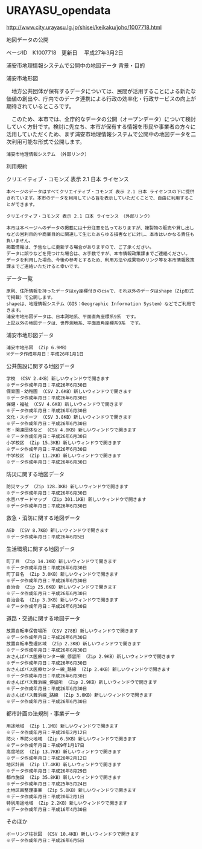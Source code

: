 # URAYASU_opendata
http://www.city.urayasu.lg.jp/shisei/keikaku/joho/1007718.html


地図データの公開

ページID　K1007718　更新日　 平成27年3月2日


浦安市地理情報システムで公開中の地図データ
背景・目的

浦安市地形図

　地方公共団体が保有するデータについては、民間が活用することによる新たな価値の創出や、庁内でのデータ連携による行政の効率化・行政サービスの向上が期待されているところです。

　このため、本市では、全庁的なデータの公開（オープンデータ）について検討していく方針です。検討に先立ち、本市が保有する情報を市民や事業者の方々に活用していただくため、まず浦安市地理情報システムで公開中の地図データを二次利用可能な形式で公開します。

    浦安市地理情報システム　（外部リンク）

利用規約

クリエイティブ・コモンズ 表示 2.1 日本 ライセンス

    本ページのデータはすべてクリエイティブ・コモンズ 表示 2.1 日本 ライセンスの下に提供されています。本市のデータを利用している旨を表示していただくことで、自由に利用することができます。

    クリエイティブ・コモンズ 表示 2.1 日本 ライセンス　（外部リンク）

    本市は本ページへのデータの掲載には十分注意を払っておりますが、複製物の販売や貸し出しなどの営利目的や商業目的に関連して生じたあらゆる損害などに対し、本市はいかなる責任も負いません。
    掲載情報は、予告なしに更新する場合がありますので、ご了承ください。
    データに誤りなどを見つけた場合は、お手数ですが、本市情報政策課までご連絡ください。
    データを利用した場合、今後の参考とするため、利用方法や成果物のリンク等を本市情報政策課までご連絡いただけると幸いです。

データ一覧

    原則、住所情報を持ったデータはxy座標付きのcsvで、それ以外のデータはshape（Zip形式で掲載）で公開します。
    shapeは、地理情報システム（GIS：Geographic Information System）などでご利用できます。
    浦安市地形図データは、日本測地系、平面直角座標系9系　です。
    上記以外の地図データは、世界測地系、平面直角座標系9系　です。

浦安市地形図データ

    浦安市地形図 （Zip 6.9MB）
    ※データ作成年月日：平成26年1月1日

公共施設に関する地図データ

    学校 （CSV 2.4KB）新しいウィンドウで開きます
    ※データ作成年月日：平成26年6月30日
    保育園・幼稚園 （CSV 2.6KB）新しいウィンドウで開きます
    ※データ作成年月日：平成26年6月30日
    保健・福祉 （CSV 4.6KB）新しいウィンドウで開きます
    ※データ作成年月日：平成26年6月30日
    文化・スポーツ （CSV 3.8KB）新しいウィンドウで開きます
    ※データ作成年月日：平成26年6月30日
    市・関連団体など （CSV 4.0KB）新しいウィンドウで開きます
    ※データ作成年月日：平成26年6月30日
    小学校区 （Zip 15.3KB）新しいウィンドウで開きます
    ※データ作成年月日：平成26年6月30日
    中学校区 （Zip 11.2KB）新しいウィンドウで開きます
    ※データ作成年月日：平成26年6月30日

防災に関する地図データ

    防災マップ （Zip 128.3KB）新しいウィンドウで開きます
    ※データ作成年月日：平成26年6月30日
    水害ハザードマップ （Zip 301.1KB）新しいウィンドウで開きます
    ※データ作成年月日：平成26年6月30日

救急・消防に関する地図データ

    AED （CSV 8.7KB）新しいウィンドウで開きます
    ※データ作成年月日：平成26年6月5日

生活環境に関する地図データ

    町丁目 （Zip 14.1KB）新しいウィンドウで開きます
    ※データ作成年月日：平成26年6月30日
    町丁目名 （Zip 3.0KB）新しいウィンドウで開きます
    ※データ作成年月日：平成26年6月30日
    自治会 （Zip 25.6KB）新しいウィンドウで開きます
    ※データ作成年月日：平成26年6月30日
    自治会名 （Zip 3.3KB）新しいウィンドウで開きます
    ※データ作成年月日：平成26年6月30日

道路・交通に関する地図データ

    放置自転車保管場所 （CSV 278B）新しいウィンドウで開きます
    ※データ作成年月日：平成26年6月30日
    放置自転車整理区域 （Zip 2.3KB）新しいウィンドウで開きます
    ※データ作成年月日：平成26年6月30日
    おさんぽバス医療センター線_停留所 （Zip 2.9KB）新しいウィンドウで開きます
    ※データ作成年月日：平成26年6月30日
    おさんぽバス医療センター線_路線 （Zip 2.4KB）新しいウィンドウで開きます
    ※データ作成年月日：平成26年6月30日
    おさんぽバス舞浜線_停留所 （Zip 2.9KB）新しいウィンドウで開きます
    ※データ作成年月日：平成26年6月30日
    おさんぽバス舞浜線_路線 （Zip 3.0KB）新しいウィンドウで開きます
    ※データ作成年月日：平成26年6月30日

都市計画の法規制・事業データ

    用途地域 （Zip 1.1MB）新しいウィンドウで開きます
    ※データ作成年月日：平成20年2月12日
    防火・準防火地域 （Zip 6.5KB）新しいウィンドウで開きます
    ※データ作成年月日：平成9年1月17日
    高度地区 （Zip 13.7KB）新しいウィンドウで開きます
    ※データ作成年月日：平成20年2月12日
    地区計画 （Zip 17.4KB）新しいウィンドウで開きます
    ※データ作成年月日：平成26年8月29日
    都市施設 （Zip 35.8KB）新しいウィンドウで開きます
    ※データ作成年月日：平成25年5月24日
    土地区画整理事業 （Zip 5.0KB）新しいウィンドウで開きます
    ※データ作成年月日：平成20年2月1日
    特別用途地域 （Zip 2.2KB）新しいウィンドウで開きます
    ※データ作成年月日：平成16年4月30日

そのほか

    ボーリング柱状図 （CSV 10.4KB）新しいウィンドウで開きます
    ※データ作成年月日：平成26年6月5日

